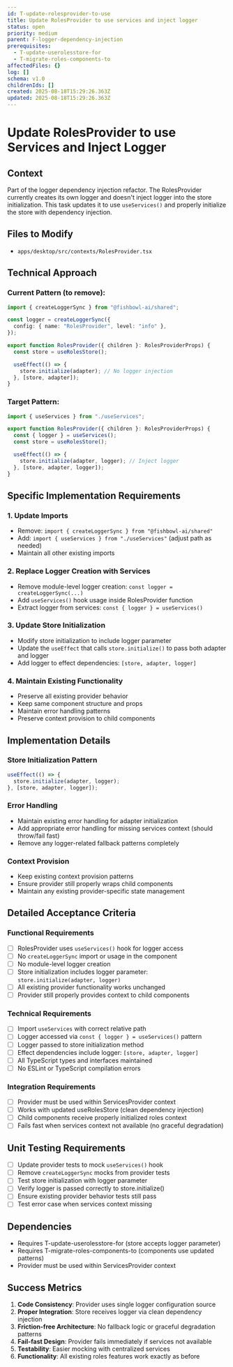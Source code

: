 ```yaml
---
id: T-update-rolesprovider-to-use
title: Update RolesProvider to use services and inject logger
status: open
priority: medium
parent: F-logger-dependency-injection
prerequisites:
  - T-update-userolesstore-for
  - T-migrate-roles-components-to
affectedFiles: {}
log: []
schema: v1.0
childrenIds: []
created: 2025-08-18T15:29:26.363Z
updated: 2025-08-18T15:29:26.363Z
---
```


# Update RolesProvider to use Services and Inject Logger

## Context

Part of the logger dependency injection refactor. The RolesProvider currently creates its own logger and doesn't inject logger into the store initialization. This task updates it to use `useServices()` and properly initialize the store with dependency injection.

## Files to Modify

- `apps/desktop/src/contexts/RolesProvider.tsx`

## Technical Approach

### Current Pattern (to remove):

```typescript
import { createLoggerSync } from "@fishbowl-ai/shared";

const logger = createLoggerSync({
  config: { name: "RolesProvider", level: "info" },
});

export function RolesProvider({ children }: RolesProviderProps) {
  const store = useRolesStore();

  useEffect(() => {
    store.initialize(adapter); // No logger injection
  }, [store, adapter]);
}
```

### Target Pattern:

```typescript
import { useServices } from "./useServices";

export function RolesProvider({ children }: RolesProviderProps) {
  const { logger } = useServices();
  const store = useRolesStore();

  useEffect(() => {
    store.initialize(adapter, logger); // Inject logger
  }, [store, adapter, logger]);
}
```

## Specific Implementation Requirements

### 1. Update Imports

- Remove: `import { createLoggerSync } from "@fishbowl-ai/shared"`
- Add: `import { useServices } from "./useServices"` (adjust path as needed)
- Maintain all other existing imports

### 2. Replace Logger Creation with Services

- Remove module-level logger creation: `const logger = createLoggerSync(...)`
- Add `useServices()` hook usage inside RolesProvider function
- Extract logger from services: `const { logger } = useServices()`

### 3. Update Store Initialization

- Modify store initialization to include logger parameter
- Update the `useEffect` that calls `store.initialize()` to pass both adapter and logger
- Add logger to effect dependencies: `[store, adapter, logger]`

### 4. Maintain Existing Functionality

- Preserve all existing provider behavior
- Keep same component structure and props
- Maintain error handling patterns
- Preserve context provision to child components

## Implementation Details

### Store Initialization Pattern

```typescript
useEffect(() => {
  store.initialize(adapter, logger);
}, [store, adapter, logger]);
```

### Error Handling

- Maintain existing error handling for adapter initialization
- Add appropriate error handling for missing services context (should throw/fail fast)
- Remove any logger-related fallback patterns completely

### Context Provision

- Keep existing context provision patterns
- Ensure provider still properly wraps child components
- Maintain any existing provider-specific state management

## Detailed Acceptance Criteria

### Functional Requirements

- [ ] RolesProvider uses `useServices()` hook for logger access
- [ ] No `createLoggerSync` import or usage in the component
- [ ] No module-level logger creation
- [ ] Store initialization includes logger parameter: `store.initialize(adapter, logger)`
- [ ] All existing provider functionality works unchanged
- [ ] Provider still properly provides context to child components

### Technical Requirements

- [ ] Import `useServices` with correct relative path
- [ ] Logger accessed via `const { logger } = useServices()` pattern
- [ ] Logger passed to store initialization method
- [ ] Effect dependencies include logger: `[store, adapter, logger]`
- [ ] All TypeScript types and interfaces maintained
- [ ] No ESLint or TypeScript compilation errors

### Integration Requirements

- [ ] Provider must be used within ServicesProvider context
- [ ] Works with updated useRolesStore (clean dependency injection)
- [ ] Child components receive properly initialized roles context
- [ ] Fails fast when services context not available (no graceful degradation)

## Unit Testing Requirements

- [ ] Update provider tests to mock `useServices()` hook
- [ ] Remove `createLoggerSync` mocks from provider tests
- [ ] Test store initialization with logger parameter
- [ ] Verify logger is passed correctly to store.initialize()
- [ ] Ensure existing provider behavior tests still pass
- [ ] Test error case when services context missing

## Dependencies

- Requires T-update-userolesstore-for (store accepts logger parameter)
- Requires T-migrate-roles-components-to (components use updated patterns)
- Provider must be used within ServicesProvider context

## Success Metrics

1. **Code Consistency**: Provider uses single logger configuration source
2. **Proper Integration**: Store receives logger via clean dependency injection
3. **Friction-free Architecture**: No fallback logic or graceful degradation patterns
4. **Fail-fast Design**: Provider fails immediately if services not available
5. **Testability**: Easier mocking with centralized services
6. **Functionality**: All existing roles features work exactly as before
